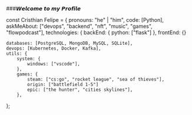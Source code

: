 ###𝙒𝙚𝙡𝙘𝙤𝙢𝙚 𝙩𝙤 𝙢𝙮 𝙋𝙧𝙤𝙛𝙞𝙡𝙚










const Cristhian Felipe = {
    pronouns: "he" | "him",
    code: [Python],
    askMeAbout: ["devops", "backend", "nft", "music", "games", "flowpodcast"],
    technologies: {
        backEnd: {
            python: ["flask"]
        },
        frontEnd: {}
	
	databases: [PostgreSQL, MongoDB, MySQL, SQLite],
    devops: [Kubernetes, Docker, Kafka],
    utils: {
        system: {
            windows: ["vscode"],       
        },
        games: {
            steam: ["cs:go", "rocket league", "sea of thieves"],
            origin: ["battlefield 1-5"]
            epic: ["the hunter", "cities skylines"],
        },
    
};
